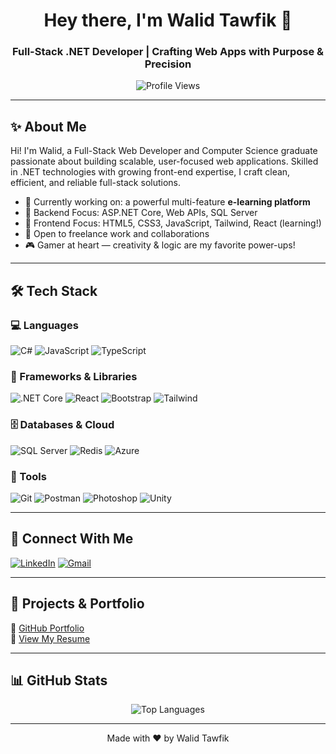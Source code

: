 <h1 align="center">Hey there, I'm Walid Tawfik 👋</h1>
<h3 align="center">Full-Stack .NET Developer | Crafting Web Apps with Purpose & Precision</h3>

<p align="center">
  <img src="https://komarev.com/ghpvc/?username=walidtawfik1&label=Visitors&color=0e75b6&style=flat" alt="Profile Views" />
</p>

---

## ✨ About Me

Hi! I'm Walid, a Full-Stack Web Developer and Computer Science graduate passionate about building scalable, user-focused web applications. Skilled in .NET technologies with growing front-end expertise, I craft clean, efficient, and reliable full-stack solutions.

- 🚀 Currently working on: a powerful multi-feature **e-learning platform**
- 🔧 Backend Focus: ASP.NET Core, Web APIs, SQL Server
- 🎨 Frontend Focus: HTML5, CSS3, JavaScript, Tailwind, React (learning!)
- 🎯 Open to freelance work and collaborations
- 🎮 Gamer at heart — creativity & logic are my favorite power-ups!

---

## 🛠 Tech Stack

### 💻 Languages
![C#](https://img.shields.io/badge/C%23-239120?style=for-the-badge&logo=c-sharp&logoColor=white)
![JavaScript](https://img.shields.io/badge/JavaScript-F7DF1E?style=for-the-badge&logo=javascript&logoColor=black)
![TypeScript](https://img.shields.io/badge/TypeScript-3178C6?style=for-the-badge&logo=typescript&logoColor=white)

### 🧱 Frameworks & Libraries
![.NET Core](https://img.shields.io/badge/.NET-512BD4?style=for-the-badge&logo=dotnet&logoColor=white)
![React](https://img.shields.io/badge/React-20232A?style=for-the-badge&logo=react&logoColor=61DAFB)
![Bootstrap](https://img.shields.io/badge/Bootstrap-563D7C?style=for-the-badge&logo=bootstrap&logoColor=white)
![Tailwind](https://img.shields.io/badge/TailwindCSS-38B2AC?style=for-the-badge&logo=tailwind-css&logoColor=white)

### 🗄 Databases & Cloud
![SQL Server](https://img.shields.io/badge/SQL%20Server-CC2927?style=for-the-badge&logo=microsoftsqlserver&logoColor=white)
![Redis](https://img.shields.io/badge/Redis-DC382D?style=for-the-badge&logo=redis&logoColor=white)
![Azure](https://img.shields.io/badge/Azure-0078D4?style=for-the-badge&logo=microsoftazure&logoColor=white)

### 🧰 Tools
![Git](https://img.shields.io/badge/Git-F05032?style=for-the-badge&logo=git&logoColor=white)
![Postman](https://img.shields.io/badge/Postman-FF6C37?style=for-the-badge&logo=postman&logoColor=white)
![Photoshop](https://img.shields.io/badge/Photoshop-31A8FF?style=for-the-badge&logo=adobephotoshop&logoColor=white)
![Unity](https://img.shields.io/badge/Unity-000000?style=for-the-badge&logo=unity&logoColor=white)

---

## 🔗 Connect With Me

[![LinkedIn](https://img.shields.io/badge/Walid%20Tawfik-0077B5?style=for-the-badge&logo=linkedin&logoColor=white)](https://www.linkedin.com/in/walid-tawfik-a320s/)
[![Gmail](https://img.shields.io/badge/Email-D14836?style=for-the-badge&logo=gmail&logoColor=white)](mailto:walidtawfik362@gmail.com)

---

## 📂 Projects & Portfolio

📌 [GitHub Portfolio](https://github.com/WalidTawfik1)  
📄 [View My Resume](https://docs.google.com/document/d/1WH-GvKs2p0AQYO4LE19l-h2RS1pZDtknnbpCMPTJP_w/edit?usp=sharing)

---

## 📊 GitHub Stats

<p align="center">
  <img src="https://github-readme-stats.vercel.app/api/top-langs/?username=walidtawfik1&layout=compact&theme=tokyonight" alt="Top Languages" />
</p>

---

<p align="center">Made with ❤️ by Walid Tawfik</p>
